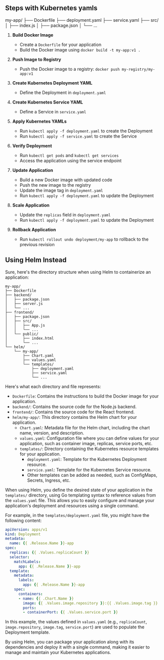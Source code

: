 ## Steps with Kubernetes yamls

my-app/
├── Dockerfile
├── deployment.yaml
├── service.yaml
├── src/
│   ├── index.js
│   ├── package.json
│   └── ...


1. **Build Docker Image**
   - Create a `Dockerfile` for your application
   - Build the Docker image using `docker build -t my-app:v1 .`

2. **Push Image to Registry**
   - Push the Docker image to a registry: `docker push my-registry/my-app:v1`

3. **Create Kubernetes Deployment YAML**
   - Define the Deployment in `deployment.yaml`

4. **Create Kubernetes Service YAML**
   - Define a Service in `service.yaml`

5. **Apply Kubernetes YAMLs**
   - Run `kubectl apply -f deployment.yaml` to create the Deployment
   - Run `kubectl apply -f service.yaml` to create the Service

6. **Verify Deployment**
   - Run `kubectl get pods` and `kubectl get services`
   - Access the application using the service endpoint

7. **Update Application**
   - Build a new Docker image with updated code
   - Push the new image to the registry
   - Update the image tag in `deployment.yaml`
   - Run `kubectl apply -f deployment.yaml` to update the Deployment

8. **Scale Application**
   - Update the `replicas` field in `deployment.yaml`
   - Run `kubectl apply -f deployment.yaml` to update the Deployment

9. **Rollback Application**
   - Run `kubectl rollout undo deployment/my-app` to rollback to the previous revision

## Using Helm Instead

Sure, here's the directory structure when using Helm to containerize an application:

```
my-app/
├── Dockerfile
├── backend/
│   ├── package.json
│   ├── server.js
│   └── ...
├── frontend/
│   ├── package.json
│   ├── src/
│   │   ├── App.js
│   │   └── ...
│   └── public/
│       ├── index.html
│       └── ...
└── helm/
    └── my-app/
        ├── Chart.yaml
        ├── values.yaml
        └── templates/
            ├── deployment.yaml
            ├── service.yaml
            └── ...
```

Here's what each directory and file represents:

- `Dockerfile`: Contains the instructions to build the Docker image for your application.
- `backend/`: Contains the source code for the Node.js backend.
- `frontend/`: Contains the source code for the React frontend.
- `helm/my-app/`: This directory contains the Helm chart for your application.
  - `Chart.yaml`: Metadata file for the Helm chart, including the chart name, version, and description.
  - `values.yaml`: Configuration file where you can define values for your application, such as container image, replicas, service ports, etc.
  - `templates/`: Directory containing the Kubernetes resource templates for your application.
    - `deployment.yaml`: Template for the Kubernetes Deployment resource.
    - `service.yaml`: Template for the Kubernetes Service resource.
    - Other templates can be added as needed, such as ConfigMaps, Secrets, Ingress, etc.

When using Helm, you define the desired state of your application in the `templates/` directory, using Go templating syntax to reference values from the `values.yaml` file. This allows you to easily configure and manage your application's deployment and resources using a single command.

For example, in the `templates/deployment.yaml` file, you might have the following content:

```yaml
apiVersion: apps/v1
kind: Deployment
metadata:
  name: {{ .Release.Name }}-app
spec:
  replicas: {{ .Values.replicaCount }}
  selector:
    matchLabels:
      app: {{ .Release.Name }}-app
  template:
    metadata:
      labels:
        app: {{ .Release.Name }}-app
    spec:
      containers:
      - name: {{ .Chart.Name }}
        image: {{ .Values.image.repository }}:{{ .Values.image.tag }}
        ports:
        - containerPort: {{ .Values.service.port }}
```

In this example, the values defined in `values.yaml` (e.g., `replicaCount`, `image.repository`, `image.tag`, `service.port`) are used to populate the Deployment template.

By using Helm, you can package your application along with its dependencies and deploy it with a single command, making it easier to manage and maintain your Kubernetes applications.